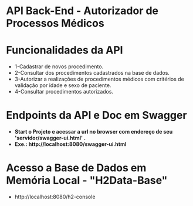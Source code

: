 

# API Back-End -  Autorizador de Processos Médicos
#
# Funcionalidades da API
* 1-Cadastrar de novos procedimento.
* 2-Consultar dos procedimentos cadastrados na base de dados.
* 3-Autorizar a realizações de procedimentos médicos com critérios de validação por idade e sexo de paciente.
* 4-Consultar procedimentos autorizados.

# Endpoints da API e Doc em Swagger
* **Start o Projeto e acessar a url no browser com endereço de seu 'servidor/swagger-ui.html' .** 
* **Exe.: http://localhost:8080/swagger-ui.html**

#
# Acesso a Base de Dados em Memória Local - "H2Data-Base"
* http://localhost:8080/h2-console
